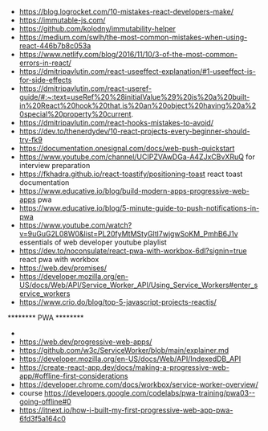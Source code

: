 <!-- ![10-mistakes-react-developers-make](https://blog.logrocket.com/10-mistakes-react-developers-make/) -->
- https://blog.logrocket.com/10-mistakes-react-developers-make/
- https://immutable-js.com/
- https://github.com/kolodny/immutability-helper
- https://medium.com/swlh/the-most-common-mistakes-when-using-react-446b7b8c053a
- https://www.netlify.com/blog/2016/11/10/3-of-the-most-common-errors-in-react/
- https://dmitripavlutin.com/react-useeffect-explanation/#1-useeffect-is-for-side-effects
- https://dmitripavlutin.com/react-useref-guide/#:~:text=useRef%20%28initialValue%29%20is%20a%20built-in%20React%20hook%20that,is%20an%20object%20having%20a%20special%20property%20current. 
- https://dmitripavlutin.com/react-hooks-mistakes-to-avoid/
- https://dev.to/thenerdydev/10-react-projects-every-beginner-should-try-fk9
- https://documentation.onesignal.com/docs/web-push-quickstart
- https://www.youtube.com/channel/UCIPZVAwDGa-A4ZJxCBvXRuQ for interview preparation 
- https://fkhadra.github.io/react-toastify/positioning-toast react toast documentation
- https://www.educative.io/blog/build-modern-apps-progressive-web-apps pwa
- https://www.educative.io/blog/5-minute-guide-to-push-notifications-in-pwa 
- https://www.youtube.com/watch?v=9uGuG2L08W0&list=PL20fyMtMStyGltl7wjgwSoKM_PmhB6J1v essentials of web developer youtube playlist
- https://dev.to/noconsulate/react-pwa-with-workbox-6dl?signin=true react pwa with workbox
- https://web.dev/promises/ 
- https://developer.mozilla.org/en-US/docs/Web/API/Service_Worker_API/Using_Service_Workers#enter_service_workers  
- https://www.crio.do/blog/top-5-javascript-projects-reactjs/

******** PWA  ********

- 
- https://web.dev/progressive-web-apps/
- https://github.com/w3c/ServiceWorker/blob/main/explainer.md
- https://developer.mozilla.org/en-US/docs/Web/API/IndexedDB_API
- https://create-react-app.dev/docs/making-a-progressive-web-app/#offline-first-considerations
- https://developer.chrome.com/docs/workbox/service-worker-overview/
- course https://developers.google.com/codelabs/pwa-training/pwa03--going-offline#0
- https://itnext.io/how-i-built-my-first-progressive-web-app-pwa-6fd3f5a164c0
